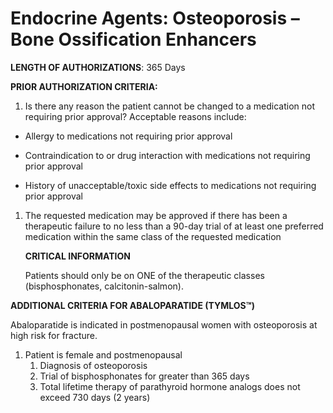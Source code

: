 # Endocrine Agents: Osteoporosis – Bone Ossification Enhancers

**LENGTH OF AUTHORIZATIONS**: 365 Days

**PRIOR AUTHORIZATION CRITERIA:**

1.  Is there any reason the patient cannot be changed to a medication not requiring prior approval? Acceptable reasons include:

- Allergy to medications not requiring prior approval

- Contraindication to or drug interaction with medications not requiring prior approval

- History of unacceptable/toxic side effects to medications not requiring prior approval

1.  The requested medication may be approved if there has been a therapeutic failure to no less than a 90-day trial of at least one preferred medication within the same class of the requested medication

    **CRITICAL INFORMATION**

    Patients should only be on ONE of the therapeutic classes (bisphosphonates, calcitonin-salmon).

**ADDITIONAL CRITERIA FOR ABALOPARATIDE (TYMLOS™)**

Abaloparatide is indicated in postmenopausal women with osteoporosis at high risk for fracture.

1.  Patient is female and postmenopausal
    1.  Diagnosis of osteoporosis
    2.  Trial of bisphosphonates for greater than 365 days
    3.  Total lifetime therapy of parathyroid hormone analogs does not exceed 730 days (2 years)
    